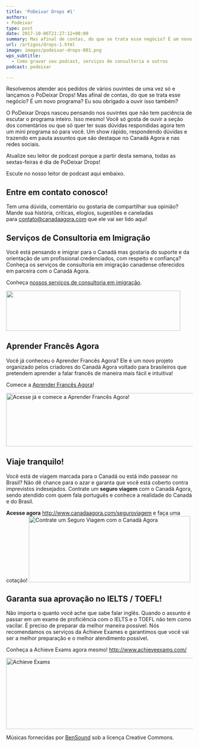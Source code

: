 ```yaml
---
title: 'PoDeixar Drops #1'
authors:
- Podeixar
type: post
date: 2017-10-06T21:27:12+00:00
summary: Mas afinal de contas, do que se trata esse negócio? É um novo programa? Eu sou obrigado a ouvir isso também? Conheça o PoDeixar Drops!
url: /artigos/drops-1.html
image: images/podeixar-drops-001.png
wps_subtitle:
  - Como gravar seu podcast, serviços de consultoria e outros
podcast: podeixar

---
```

Resolvemos atender aos pedidos de vários ouvintes de uma vez só e lançamos o PoDeixar Drops! Mas afinal de contas, do que se trata esse negócio? É um novo programa? Eu sou obrigado a ouvir isso também?

O PoDeixar Drops nasceu pensando nos ouvintes que não tem paciência de escutar o programa inteiro. Isso mesmo! Você só gosta de ouvir a seção dos comentários ou que só quer ter suas dúvidas respondidas agora tem um mini programa só para você. Um show rápido, respondendo dúvidas e trazendo em pauta assuntos que são destaque no Canadá Agora e nas redes sociais.

Atualize seu leitor de podcast porque a partir desta semana, todas as sextas-feiras é dia de PoDeixar Drops!

Escute no nosso leitor de podcast aqui embaixo.



## Entre em contato conosco!

Tem uma dúvida, comentário ou gostaria de compartilhar sua opinião? Mande sua história, críticas, elogios, sugestões e caneladas para <contato@canadaagora.com> que ele vai ser lido aqui!

## Serviços de Consultoria em Imigração

Você está pensando e imigrar para o Canadá mas gostaria do suporte e da orientação de um profissional credenciados, com respeito e confiança? Conheça os serviços de consultoria em imigração canadense oferecidos em parceira com o Canadá Agora.

Conheça [nossos serviços de consultoria em imigração][1].

[<img class="aligncenter wp-image-9355 size-medium" src="https://www.canadaagora.com/wp-content/uploads/servicos-de-imigracao-logo-470x108.png" alt="" width="470" height="108" srcset="https://www.canadaagora.com/wp-content/uploads/servicos-de-imigracao-logo-470x108.png 470w, https://www.canadaagora.com/wp-content/uploads/servicos-de-imigracao-logo-364x84.png 364w, https://www.canadaagora.com/wp-content/uploads/servicos-de-imigracao-logo-608x140.png 608w, https://www.canadaagora.com/wp-content/uploads/servicos-de-imigracao-logo.png 742w" sizes="(max-width: 470px) 100vw, 470px" />][2]

## Aprender Francês Agora

Você já conheceu o Aprender Francês Agora? Ele é um novo projeto organizado pelos criadores do Canadá Agora voltado para brasileiros que pretendem aprender a falar francês de maneira mais fácil e intuitiva!

Comece a <a href="https://www.aprenderfrancesagora.com/" target="_blank" rel="noopener">Aprender Francês Agora</a>!

[<img class="wp-image-9618 size-full" src="https://www.canadaagora.com/wp-content/uploads/afa-logo-all-colour.png" alt="Acesse já e comece a Aprender Francês Agora!" width="1833" height="144" srcset="https://www.canadaagora.com/wp-content/uploads/afa-logo-all-colour.png 1833w, https://www.canadaagora.com/wp-content/uploads/afa-logo-all-colour-470x37.png 470w, https://www.canadaagora.com/wp-content/uploads/afa-logo-all-colour-970x76.png 970w, https://www.canadaagora.com/wp-content/uploads/afa-logo-all-colour-364x29.png 364w, https://www.canadaagora.com/wp-content/uploads/afa-logo-all-colour-758x60.png 758w, https://www.canadaagora.com/wp-content/uploads/afa-logo-all-colour-608x48.png 608w, https://www.canadaagora.com/wp-content/uploads/afa-logo-all-colour-1152x91.png 1152w" sizes="(max-width: 1833px) 100vw, 1833px" />][3]

## Viaje tranquilo!

Você está de viagem marcada para o Canadá ou está indo passear no Brasil? Não dê chance para o azar e garanta que você está coberto contra imprevistos indesejados. Contrate um **seguro viagem** com o Canadá Agora, sendo atendido com quem fala português e conhece a realidade do Canadá e do Brasil.

**Acesse agora** <http://www.canadaagora.com/seguroviagem> e faça uma cotação!
[<img class="aligncenter wp-image-7837 size-full" src="https://www.canadaagora.com/wp-content/uploads/seguro-viagem-logo.png" alt="Contrate um Seguro Viagem com o Canadá Agora" width="436" height="179" />][4]

## Garanta sua aprovação no IELTS / TOEFL!

Não importa o quanto você ache que sabe falar inglês. Quando o assunto é passar em um exame de proficiência com o IELTS e o TOEFL não tem como vacilar. É preciso de preparar da melhor maneira possível. Nós recomendamos os serviços da Achieve Exames e garantimos que você vai ser a melhor preparação e o melhor atendimento possível.

Conheça a Achieve Exams agora mesmo! <a href="http://www.achieveexams.com/" target="_blank" rel="noopener noreferrer">http://www.achieveexams.com/</a>

<a href="http://www.achieveexams.com/" target="_blank" rel="noopener"><img class="aligncenter size-full wp-image-9156" src="https://www.canadaagora.com/wp-content/uploads/achieve-exams.png" alt="Achieve Exams" width="892" height="192" srcset="https://www.canadaagora.com/wp-content/uploads/achieve-exams.png 892w, https://www.canadaagora.com/wp-content/uploads/achieve-exams-470x101.png 470w, https://www.canadaagora.com/wp-content/uploads/achieve-exams-364x78.png 364w, https://www.canadaagora.com/wp-content/uploads/achieve-exams-758x163.png 758w, https://www.canadaagora.com/wp-content/uploads/achieve-exams-608x131.png 608w" sizes="(max-width: 892px) 100vw, 892px" /></a>

Músicas fornecidas por <a href="http://www.bensound.com/" target="_blank" rel="noopener noreferrer">BenSound</a> sob a licença Creative Commons.

 [1]: https://www.canadaagora.com/consultoriaimigracao
 [2]: https://www.canadaagora.com/consultoriaimigracao/
 [3]: http://www.aprenderfrancesagora.com
 [4]: http://www.canadaagora.com/seguroviagem